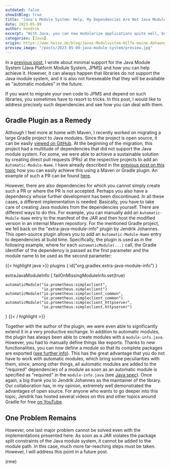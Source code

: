 ```yaml
---
outdated: false
showInBlog: true
title: "Java's Module System: Help, My Dependencies Are Not Java Modules!"
date: 2023-05-09
author: hendrik
excerpt: "With Java, you can now modularize applications quite well, but you also have to consider dependencies. When these are not Java modules, it gets interesting."
categories: [Java]
origin: https://www.heise.de/blog/Javas-Modulsystem-Hilfe-meine-Abhaengigkeiten-sind-keine-Java-Module-7536607.html
preview_image: "/posts/2023-05-09-java-module-system/preview.jpg"
---
```


In a [previous post](https://www.heise.de/blog/Softwareentwicklung-Minimale-Unterstuetzung-fuer-das-Java-Modulsystem-7434695.html), I wrote about minimal support for the Java Module System (Java Platform Module System, JPMS) and how you can help achieve it. However, it can always happen that libraries do not support the Java module system, and it is also not foreseeable that they will be available as "automatic modules" in the future.

If you want to migrate your own code to JPMS and depend on such libraries, you sometimes have to resort to tricks. In this post, I would like to address precisely such dependencies and see how you can deal with them.

## Gradle Plugin as a Remedy

Although I feel more at home with Maven, I recently worked on migrating a large Gradle project to Java modules. Since the project is open source, it can be easily [viewed on GitHub](https://github.com/hashgraph/hedera-services). At the beginning of the migration, this project had a multitude of dependencies that did not support the Java module system. For some, we were able to achieve a sustainable solution by creating direct pull requests (PRs) at the respective projects to add an `Automatic-Module-Name`. I have already described in the [previous post on this topic](https://www.heise.de/blog/Softwareentwicklung-Minimale-Unterstuetzung-fuer-das-Java-Modulsystem-7434695.html) how you can easily achieve this using a Maven or Gradle plugin. An example of such a PR can be found [here](https://github.com/offbynull/portmapper/pull/48).

However, there are also dependencies for which you cannot simply create such a PR or where the PR is not accepted. Perhaps you also have a dependency whose further development has been discontinued. In all these cases, a different implementation is needed. Basically, you have to take care of creating Java modules from the dependencies yourself. There are different ways to do this. For example, you can manually add an `Automatic-Module-Name` entry to the manifest of the JAR and then host the modified version in an internal Maven repository. For the mentioned Gradle project, we fell back on the "extra-java-module-info" plugin by Jendrik Johannes. This open-source plugin allows you to add an `Automatic-Module-Name` entry to dependencies at build time. Specifically, the plugin is used as in the following example, where for each `automaticModule(...)` call, the Gradle identifier of the dependency is passed as the first parameter and the module name to be used as the second parameter:

{{< highlight java >}}
plugins {
    id("org.gradlex.extra-java-module-info")
}

extraJavaModuleInfo {
    failOnMissingModuleInfo.set(true)

	automaticModule("io.prometheus:simpleclient", 
	                "io.prometheus.simpleclient")
	automaticModule("io.prometheus:simpleclient_common",
	                "io.prometheus.simpleclient_common")
	automaticModule("io.prometheus:simpleclient_httpserver", 
	                "io.prometheus.simpleclient.httpserver")
}
{{< / highlight >}}

Together with the author of the plugin, we were even able to significantly extend it in a very productive exchange. In addition to automatic modules, the plugin has always been able to create modules with a `module-info.java`. However, you had to manually define things like exports. Thanks to new functionalities, you can now define a module so that its complete packages are exported ([see further info](https://github.com/gradlex-org/extra-java-module-info/issues/38)). This has the great advantage that you do not have to work with automatic modules, which bring some peculiarities with them, since, among other things, all automatic modules are added to the "required" dependencies of a module as soon as an automatic module is specified as "required" in the `module-info.java` (see [Java spec](https://docs.oracle.com/javase/specs/jls/se16/html/jls-7.html#jls-7.7.1)). Once again, a big thank you to Jendrik Johannes as the maintainer of the library. Our collaboration has, in my opinion, extremely well demonstrated the advantages of open source. For anyone who wants to go deeper into this topic, Jendrik has hosted several videos on this and other topics around Gradle for free [on YouTube](https://www.youtube.com/@jjohannes).

## One Problem Remains

However, one last major problem cannot be solved even with the implementations presented here: As soon as a JAR violates the package split constraints of the Java module system, it cannot be added to the module path. In this case, much more far-reaching steps must be taken. However, I will address this point in a future post.

(rme)